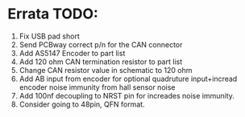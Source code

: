 # Errata TODO:

1. Fix USB pad short
2. Send PCBway correct p/n for the CAN connector
3. Add AS5147 Encoder to part list
4. Add 120 ohm CAN termination resistor to part list
5. Change CAN resistor value in schematic to 120 ohm
6. Add AB input from encoder for optional quadruture input+incread encoder noise immunity from hall sensor noise
7. Add 100nf decoupling to NRST pin for increades noise immunity.
8. Consider going to 48pin, QFN format. 
